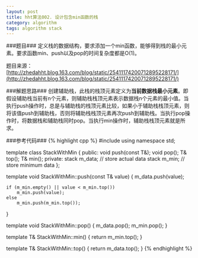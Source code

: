 ```yaml
---
layout: post
title: hht算法002. 设计包含min函数的栈
category: algorithm
tags: algorithm stack
---
```


###题目###
定义栈的数据结构，要求添加一个min函数，能够得到栈的最小元素。要求函数min、push以及pop的时间复杂度都是O(1)。

题目来源：[http://zhedahht.blog.163.com/blog/static/25411174200712895228171/](http://zhedahht.blog.163.com/blog/static/25411174200712895228171/)

###解题思路###
创建辅助栈，此栈的栈顶元素定义为**当前数据栈最小元素**。即假设辅助栈当前有n个元素，则辅助栈栈顶元素表示数据栈n个元素的最小值。当执行push操作时，总是与辅助栈的栈顶元素比较，如果小于辅助栈栈顶元素，则将该值push到辅助栈，否则将辅助栈栈顶元素再次push到辅助栈。当执行pop操作时，将数据栈和辅助栈同时pop。当执行min操作时，辅助栈栈顶元素就是所求。

###参考代码###
{% highlight cpp %}
#include <stack>
using namespace std;

template<typename T> class StackWithMin
{
public:
	void push(const T&);
	void pop();
	T& top();
	T& min();
private:
	stack<T> m_data; // store actual data
	stack<T> m_min; // store minimum data
};

template<typename T> void StackWithMin<T>::push(const T& value)
{
	m_data.push(value);

	if (m_min.empty() || value < m_min.top())
		m_min.push(value);
	else
		m_min.push(m_min.top());
}

template<typename T> void StackWithMin<T>::pop()
{
	m_data.pop();
	m_min.pop();
}

template<typename T> T& StackWithMin<T>::min()
{
	return m_min.top();
}

template<typename T> T& StackWithMin<T>::top()
{
	return m_data.top();
}
{% endhighlight %}

